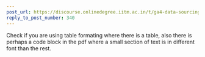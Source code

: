 ```yaml
---
post_url: https://discourse.onlinedegree.iitm.ac.in/t/ga4-data-sourcing-discussion-thread-tds-jan-2025/165959/342
reply_to_post_number: 340
---
```

Check if you are using table formating where there is a table, also there is perhaps a code block in the pdf where a small section of text is in different font than the rest.